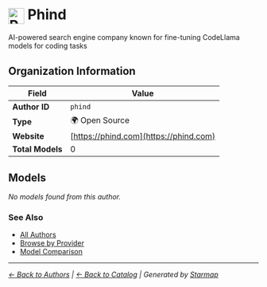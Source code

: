 # <img src="https://raw.githubusercontent.com/agentstation/starmap/master/internal/embedded/logos/phind.svg" alt="Phind" width="32" height="32" style="vertical-align: middle;"> Phind
  
  
  
AI-powered search engine company known for fine-tuning CodeLlama models for coding tasks
  
  
## Organization Information
  
| Field | Value |
|---------|---------|
| **Author ID** | `phind` |
| **Type** | 🌍 Open Source |
| **Website** | [https://phind.com](https://phind.com) |
| **Total Models** | 0 |

  
## Models
  
*No models found from this author.*
  
### See Also
  
- [All Authors](../)
- [Browse by Provider](../../providers/)
- [Model Comparison](../../models/)
  
---
*_[← Back to Authors](../) | [← Back to Catalog](../../) | Generated by [Starmap](https://github.com/agentstation/starmap)_*